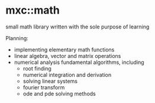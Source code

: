 # mxc::math
small math library written with the sole purpose of learning

Planning:
- implementing elementary math functions
- linear algebra, vector and matrix operations
- numerical analysis fundamental algorithms, including
  - root finding
  - numerical integration and derivation
  - solving linear systems
  - fourier transform
  - ode and pde solving methods
